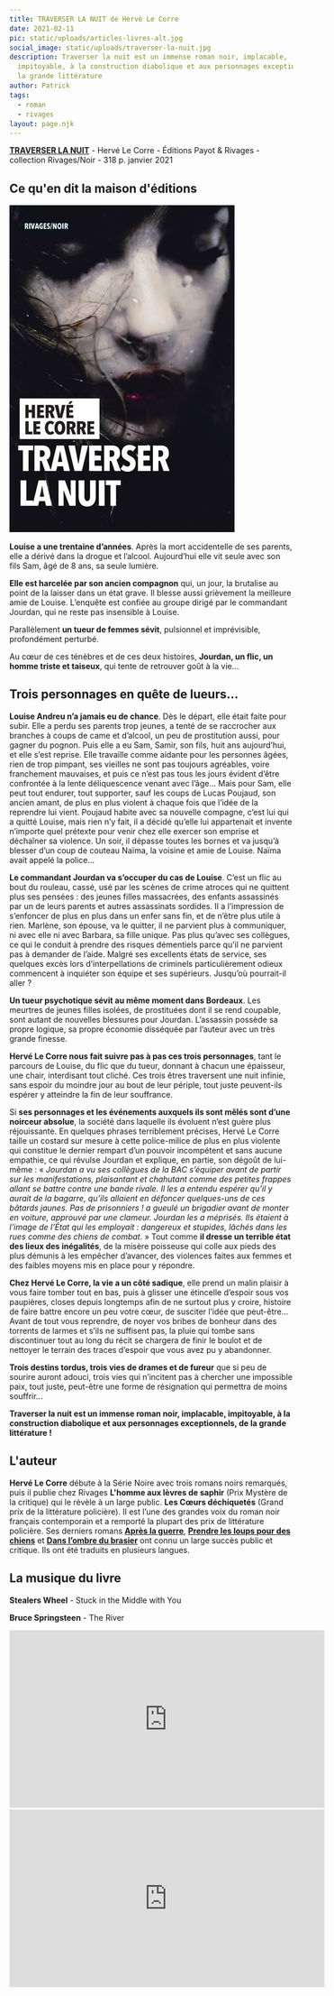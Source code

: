 ```yaml
---
title: TRAVERSER LA NUIT de Hervé Le Corre
date: 2021-02-11
pic: static/uploads/articles-livres-alt.jpg
social_image: static/uploads/traverser-la-nuit.jpg
description: Traverser la nuit est un immense roman noir, implacable,
  impitoyable, à la construction diabolique et aux personnages exceptionnels, de
  la grande littérature
author: Patrick
tags:
  - roman
  - rivages
layout: page.njk
---
```

**[TRAVERSER LA NUIT](https://www.payot-rivages.fr/rivages/livre/traverser-la-nuit-9782743651732)** - Hervé Le Corre - Éditions Payot & Rivages - collection Rivages/Noir - 318 p. janvier 2021

## Ce qu'en dit la maison d'éditions

![Dessin d'un visage sombre, une jeune femme, titre en blanc en bas à gauche, auteur dans un cartouche au-dessus](static/uploads/traverser-la-nuit.jpg "Traverser la nuit")

**Louise a une trentaine d’années**. Après la mort accidentelle de ses parents, elle a dérivé dans la drogue et l’alcool. Aujourd’hui elle vit seule avec son fils Sam, âgé de 8 ans, sa seule lumière.

**Elle est harcelée par son ancien compagnon** qui, un jour, la brutalise au point de la laisser dans un état grave. Il blesse aussi grièvement la meilleure amie de Louise. L’enquête est confiée au groupe dirigé par le commandant Jourdan, qui ne reste pas insensible à Louise.

Parallèlement **un tueur de femmes sévit**, pulsionnel et imprévisible, profondément perturbé.

Au cœur de ces ténèbres et de ces deux histoires, **Jourdan, un flic, un homme triste et taiseux**, qui tente de retrouver goût à la vie...

## Trois personnages en quête de lueurs...

**Louise Andreu n’a jamais eu de chance**. Dès le départ, elle était faite pour subir. Elle a perdu ses parents trop jeunes, a tenté de se raccrocher aux branches à coups de came et d’alcool, un peu de prostitution aussi, pour gagner du pognon. Puis elle a eu Sam, Samir, son fils, huit ans aujourd’hui, et elle s’est reprise. Elle travaille comme aidante pour les personnes âgées, rien de trop pimpant, ses vieilles ne sont pas toujours agréables, voire franchement mauvaises, et puis ce n’est pas tous les jours évident d’être confrontée à la lente déliquescence venant avec l’âge... Mais pour Sam, elle peut tout endurer, tout supporter, sauf les coups de Lucas Poujaud, son ancien amant, de plus en plus violent à chaque fois que l’idée de la reprendre lui vient. Poujaud habite avec sa nouvelle compagne, c’est lui qui a quitté Louise, mais rien n’y fait, il a décidé qu’elle lui appartenait et invente n’importe quel prétexte pour venir chez elle exercer son emprise et déchaîner sa violence. Un soir, il dépasse toutes les bornes et va jusqu’à blesser d’un coup de couteau Naïma, la voisine et amie de Louise. Naïma avait appelé la police...

**Le commandant Jourdan va s’occuper du cas de Louise**. C’est un flic au bout du rouleau, cassé, usé par les scènes de crime atroces qui ne quittent plus ses pensées : des jeunes filles massacrées, des enfants assassinés par un de leurs parents et autres assassinats sordides. Il a l’impression de s’enfoncer de plus en plus dans un enfer sans fin, et de n’être plus utile à rien. Marlène, son épouse, va le quitter, il ne parvient plus à communiquer, ni avec elle ni avec Barbara, sa fille unique. Pas plus qu’avec ses collègues, ce qui le conduit à prendre des risques démentiels parce qu’il ne parvient pas à demander de l’aide. Malgré ses excellents états de service, ses quelques excès lors d’interpellations de criminels particulièrement odieux commencent à inquiéter son équipe et ses supérieurs. Jusqu’où pourrait-il aller ?

**Un tueur psychotique sévit au même moment dans Bordeaux**. Les meurtres de jeunes filles isolées, de prostituées dont il se rend coupable, sont autant de nouvelles blessures pour Jourdan. L’assassin possède sa propre logique, sa propre économie disséquée par l’auteur avec un très grande finesse.

**Hervé Le Corre nous fait suivre pas à pas ces trois personnages**, tant le parcours de Louise, du flic que du tueur, donnant à chacun une épaisseur, une chair, interdisant tout cliché. Ces trois êtres traversent une nuit infinie, sans espoir du moindre jour au bout de leur périple, tout juste peuvent-ils espérer y atteindre la fin de leur souffrance.

Si **ses personnages et les événements auxquels ils sont mêlés sont d’une noirceur absolue**, la société dans laquelle ils évoluent n’est guère plus réjouissante. En quelques phrases terriblement précises, Hervé Le Corre taille un costard sur mesure à cette police-milice de plus en plus violente qui constitue le dernier rempart d’un pouvoir incompétent et sans aucune empathie, ce qui révulse Jourdan et explique, en partie, son dégoût de lui-même :
« *Jourdan a vu ses collègues de la BAC s’équiper avant de partir sur les manifestations, plaisantant et chahutant comme des petites frappes allant se battre contre une bande rivale. Il les a entendu espérer qu’il y aurait de la bagarre, qu’ils allaient en défoncer quelques-uns de ces bâtards jaunes. Pas de prisonniers ! a gueulé un brigadier avant de monter en voiture, approuvé par une clameur. Jourdan les a méprisés. Ils étaient à l’image de l’État qui les employait : dangereux et stupides, lâchés dans les rues comme des chiens de combat.* »
Tout comme **il dresse un terrible état des lieux des inégalités**, de la misère poisseuse qui colle aux pieds des plus démunis à les empêcher d’avancer, des violences faites aux femmes et des faibles moyens mis en place pour y répondre.

**Chez Hervé Le Corre, la vie a un côté sadique**, elle prend un malin plaisir à vous faire tomber tout en bas, puis à glisser une étincelle d’espoir sous vos paupières, closes depuis longtemps afin de ne surtout plus y croire, histoire de faire battre encore un peu votre cœur, de susciter l’idée que peut-être... Avant de tout vous reprendre, de noyer vos bribes de bonheur dans des torrents de larmes et s’ils ne suffisent pas, la pluie qui tombe sans discontinuer tout au long du récit se chargera de finir le boulot et de nettoyer le terrain des traces d’espoir que vous avez pu y abandonner.

**Trois destins tordus, trois vies de drames et de fureur** que si peu de sourire auront adouci, trois vies qui n’incitent pas à chercher une impossible paix, tout juste, peut-être une forme de résignation qui permettra de moins souffrir...

**Traverser la nuit est un immense roman noir, implacable, impitoyable, à la construction diabolique et aux personnages exceptionnels, de la grande littérature !**

## L'auteur

**Hervé Le Corre** débute à la Série Noire avec trois romans noirs remarqués, puis il publie chez Rivages **L'homme aux lèvres de saphir** (Prix Mystère de la critique) qui le révèle à un large public. **Les Cœurs déchiquetés** (Grand prix de la littérature policière). Il est l’une des grandes voix du roman noir français contemporain et a remporté la plupart des prix de littérature policière. Ses derniers romans **[Après la guerre](https://www.payot-rivages.fr/rivages/livre/apr%C3%A8s-la-guerre-9782743627263)**, **[Prendre les loups pour des chiens](https://www.payot-rivages.fr/rivages/livre/prendre-les-loups-pour-des-chiens-9782743637910)** et **[Dans l’ombre du brasier](https://www.payot-rivages.fr/rivages/livre/dans-lombre-du-brasier-9782743645847)** ont connu un large succès public et critique. Ils ont été traduits en plusieurs langues.

## La musique du livre

**Stealers Wheel** - Stuck in the Middle with You

**Bruce Springsteen** - The River

<iframe width="560" height="315" src="https://www.youtube-nocookie.com/embed/OMAIsqvTh7g" frameborder="0" allow="accelerometer; autoplay; clipboard-write; encrypted-media; gyroscope; picture-in-picture" allowfullscreen></iframe>

<iframe width="560" height="315" src="https://www.youtube-nocookie.com/embed/lc6F47Z6PI4" frameborder="0" allow="accelerometer; autoplay; clipboard-write; encrypted-media; gyroscope; picture-in-picture" allowfullscreen></iframe>